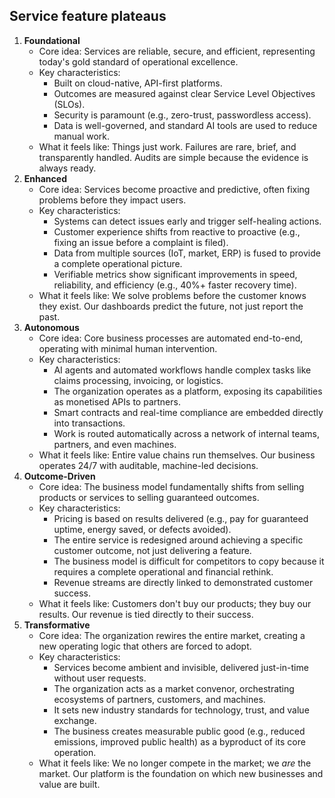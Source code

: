 ## Service feature plateaus

1. **Foundational**
   - Core idea: Services are reliable, secure, and efficient, representing today's gold standard of operational excellence.
   - Key characteristics:
     - Built on cloud-native, API-first platforms.
     - Outcomes are measured against clear Service Level Objectives (SLOs).
     - Security is paramount (e.g., zero-trust, passwordless access).
     - Data is well-governed, and standard AI tools are used to reduce manual work.
   - What it feels like: Things just work. Failures are rare, brief, and transparently handled. Audits are simple because the evidence is always ready.
2. **Enhanced**
   - Core idea: Services become proactive and predictive, often fixing problems before they impact users.
   - Key characteristics:
     - Systems can detect issues early and trigger self-healing actions.
     - Customer experience shifts from reactive to proactive (e.g., fixing an issue before a complaint is filed).
     - Data from multiple sources (IoT, market, ERP) is fused to provide a complete operational picture.
     - Verifiable metrics show significant improvements in speed, reliability, and efficiency (e.g., 40%+ faster recovery time).
   - What it feels like: We solve problems before the customer knows they exist. Our dashboards predict the future, not just report the past.
3. **Autonomous**
   - Core idea: Core business processes are automated end-to-end, operating with minimal human intervention.
   - Key characteristics:
     - AI agents and automated workflows handle complex tasks like claims processing, invoicing, or logistics.
     - The organization operates as a platform, exposing its capabilities as monetised APIs to partners.
     - Smart contracts and real-time compliance are embedded directly into transactions.
     - Work is routed automatically across a network of internal teams, partners, and even machines.
   - What it feels like: Entire value chains run themselves. Our business operates 24/7 with auditable, machine-led decisions.
4. **Outcome-Driven**
   - Core idea: The business model fundamentally shifts from selling products or services to selling guaranteed outcomes.
   - Key characteristics:
     - Pricing is based on results delivered (e.g., pay for guaranteed uptime, energy saved, or defects avoided).
     - The entire service is redesigned around achieving a specific customer outcome, not just delivering a feature.
     - The business model is difficult for competitors to copy because it requires a complete operational and financial rethink.
     - Revenue streams are directly linked to demonstrated customer success.
   - What it feels like: Customers don't buy our products; they buy our results. Our revenue is tied directly to their success.
5. **Transformative**
   - Core idea: The organization rewires the entire market, creating a new operating logic that others are forced to adopt.
   - Key characteristics:
     - Services become ambient and invisible, delivered just-in-time without user requests.
     - The organization acts as a market convenor, orchestrating ecosystems of partners, customers, and machines.
     - It sets new industry standards for technology, trust, and value exchange.
     - The business creates measurable public good (e.g., reduced emissions, improved public health) as a byproduct of its core operation.
   - What it feels like: We no longer compete in the market; we *are* the market. Our platform is the foundation on which new businesses and value are built.

